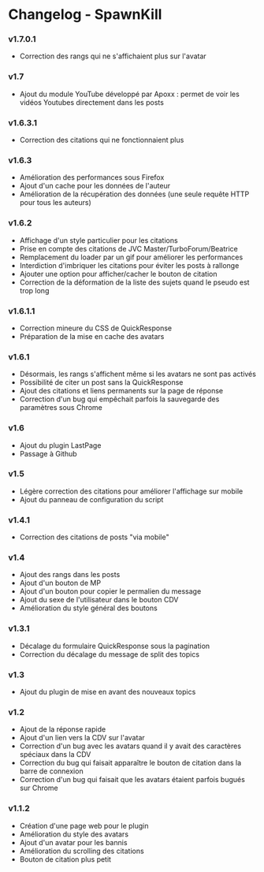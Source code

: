 Changelog - SpawnKill
=====================

### v1.7.0.1
- Correction des rangs qui ne s'affichaient plus sur l'avatar

### v1.7
- Ajout du module YouTube développé par Apoxx : permet de voir les vidéos Youtubes directement dans les posts

### v1.6.3.1
- Correction des citations qui ne fonctionnaient plus

### v1.6.3
- Amélioration des performances sous Firefox
- Ajout d'un cache pour les données de l'auteur
- Amélioration de la récupération des données (une seule requête HTTP pour tous les auteurs)

### v1.6.2
- Affichage d'un style particulier pour les citations
- Prise en compte des citations de JVC Master/TurboForum/Beatrice
- Remplacement du loader par un gif pour améliorer les performances
- Interdiction d'imbriquer les citations pour éviter les posts à rallonge
- Ajouter une option pour afficher/cacher le bouton de citation
- Correction de la déformation de la liste des sujets quand le pseudo est trop long

### v1.6.1.1
- Correction mineure du CSS de QuickResponse
- Préparation de la mise en cache des avatars

### v1.6.1
- Désormais, les rangs s'affichent même si les avatars ne sont pas activés
- Possibilité de citer un post sans la QuickResponse
- Ajout des citations et liens permanents sur la page de réponse
- Correction d'un bug qui empêchait parfois la sauvegarde des paramètres sous Chrome

### v1.6
- Ajout du plugin LastPage
- Passage à Github

### v1.5
- Légère correction des citations pour améliorer l'affichage sur mobile
- Ajout du panneau de configuration du script

### v1.4.1
- Correction des citations de posts "via mobile"

### v1.4
- Ajout des rangs dans les posts
- Ajout d'un bouton de MP
- Ajout d'un bouton pour copier le permalien du message
- Ajout du sexe de l'utilisateur dans le bouton CDV
- Amélioration du style général des boutons

### v1.3.1
- Décalage du formulaire QuickResponse sous la pagination
- Correction du décalage du message de split des topics

### v1.3
- Ajout du plugin de mise en avant des nouveaux topics

### v1.2
- Ajout de la réponse rapide
- Ajout d'un lien vers la CDV sur l'avatar
- Correction d'un bug avec les avatars quand il y avait des caractères spéciaux dans la CDV
- Correction du bug qui faisait apparaître le bouton de citation dans la barre de connexion
- Correction d'un bug qui faisait que les avatars étaient parfois bugués sur Chrome

### v1.1.2
- Création d'une page web pour le plugin
- Amélioration du style des avatars
- Ajout d'un avatar pour les bannis
- Amélioration du scrolling des citations
- Bouton de citation plus petit